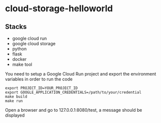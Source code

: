 # cloud-storage-helloworld

## Stacks

- google cloud run
- google cloud storage
- python
- flask
- docker
- make tool

You need to setup a Google Cloud Run project and export the environment variables in order to run the code

```
export PROJECT_ID=YOUR_PROJECT_ID
export GOOGLE_APPLICATION_CREDENTIALS=/path/to/your/credential
make build
make run 
```

Open a browser and go to 127.0.0.1:8080/test, a message should be displayed

